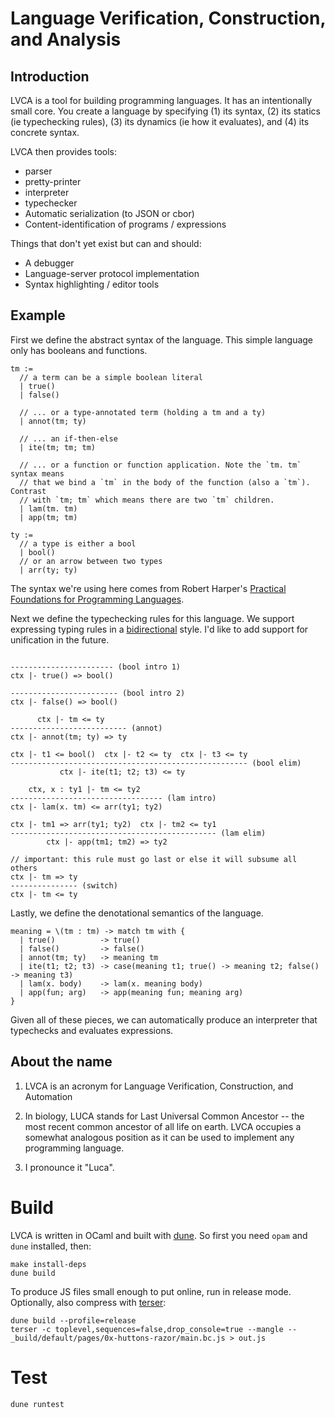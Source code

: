 # Language Verification, Construction, and Analysis

## Introduction

LVCA is a tool for building programming languages. It has an intentionally
small core. You create a language by specifying (1) its syntax, (2) its statics (ie typechecking rules), (3) its dynamics (ie how it evaluates), and (4) its concrete syntax.

LVCA then provides tools:
* parser
* pretty-printer
* interpreter
* typechecker
* Automatic serialization (to JSON or cbor)
* Content-identification of programs / expressions

Things that don't yet exist but can and should:

* A debugger
* Language-server protocol implementation
* Syntax highlighting / editor tools

## Example

First we define the abstract syntax of the language. This simple language only
has booleans and functions.

```
tm :=
  // a term can be a simple boolean literal
  | true()
  | false()

  // ... or a type-annotated term (holding a tm and a ty)
  | annot(tm; ty)

  // ... an if-then-else
  | ite(tm; tm; tm)

  // ... or a function or function application. Note the `tm. tm` syntax means
  // that we bind a `tm` in the body of the function (also a `tm`). Contrast
  // with `tm; tm` which means there are two `tm` children.
  | lam(tm. tm)
  | app(tm; tm)

ty :=
  // a type is either a bool
  | bool()
  // or an arrow between two types
  | arr(ty; ty)
```

The syntax we're using here comes from Robert Harper's [Practical Foundations
for Programming Languages](http://www.cs.cmu.edu/~rwh/pfpl/).

Next we define the typechecking rules for this language. We support expressing
typing rules in a
[bidirectional](http://davidchristiansen.dk/tutorials/bidirectional.pdf) style.
I'd like to add support for unification in the future.

```

----------------------- (bool intro 1)
ctx |- true() => bool()

------------------------ (bool intro 2)
ctx |- false() => bool()

      ctx |- tm <= ty
-------------------------- (annot)
ctx |- annot(tm; ty) => ty

ctx |- t1 <= bool()  ctx |- t2 <= ty  ctx |- t3 <= ty
----------------------------------------------------- (bool elim)
           ctx |- ite(t1; t2; t3) <= ty

    ctx, x : ty1 |- tm <= ty2
---------------------------------- (lam intro)
ctx |- lam(x. tm) <= arr(ty1; ty2)

ctx |- tm1 => arr(ty1; ty2)  ctx |- tm2 <= ty1
---------------------------------------------- (lam elim)
        ctx |- app(tm1; tm2) => ty2

// important: this rule must go last or else it will subsume all others
ctx |- tm => ty
--------------- (switch)
ctx |- tm <= ty
```

Lastly, we define the denotational semantics of the language.

```
meaning = \(tm : tm) -> match tm with {
  | true()          -> true()
  | false()         -> false()
  | annot(tm; ty)   -> meaning tm
  | ite(t1; t2; t3) -> case(meaning t1; true() -> meaning t2; false() -> meaning t3)
  | lam(x. body)    -> lam(x. meaning body)
  | app(fun; arg)   -> app(meaning fun; meaning arg)
}
```

Given all of these pieces, we can automatically produce an interpreter that
typechecks and evaluates expressions.

## About the name

1. LVCA is an acronym for Language Verification, Construction, and Automation

2. In biology, LUCA stands for Last Universal Common Ancestor -- the most recent common ancestor of all life on earth. LVCA occupies a somewhat analogous position as it can be used to implement any programming language.

3. I pronounce it "Luca".

# Build

LVCA is written in OCaml and built with [dune](https://dune.build/). So first
you need `opam` and `dune` installed, then:

```
make install-deps
dune build
```

To produce JS files small enough to put online, run in release mode. Optionally, also compress with [terser](https://terser.org/):

```
dune build --profile=release
terser -c toplevel,sequences=false,drop_console=true --mangle -- _build/default/pages/0x-huttons-razor/main.bc.js > out.js
```

# Test
```
dune runtest
```
